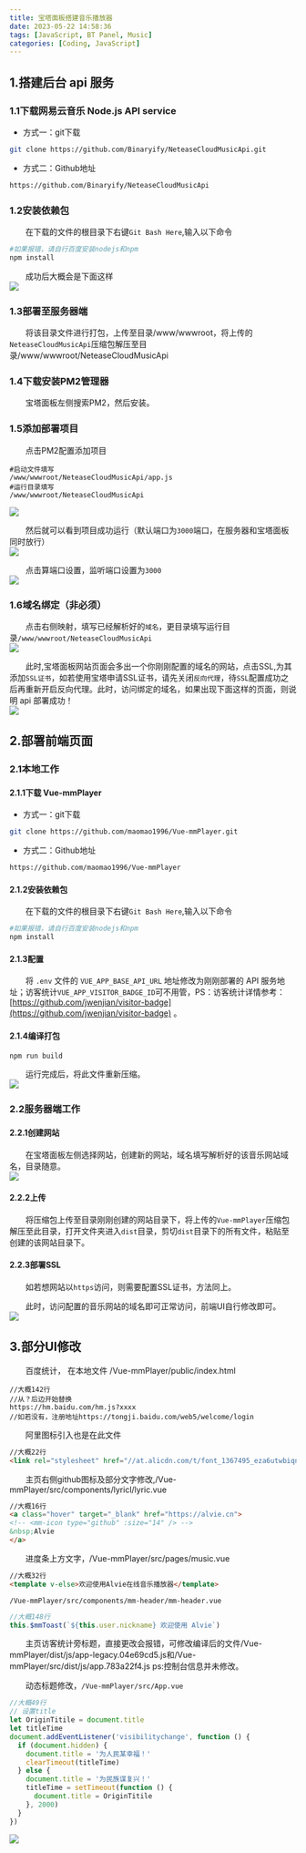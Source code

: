 ```yaml
---
title: 宝塔面板搭建音乐播放器
date: 2023-05-22 14:58:36
tags: [JavaScript, BT Panel, Music]
categories: [Coding, JavaScript]
---
```


1.搭建后台 api 服务
-------------------------------------------------------------------------------------------------

### 1.1下载网易云音乐 Node.js API service

*   方式一：git下载
```bash
git clone https://github.com/Binaryify/NeteaseCloudMusicApi.git
```
*   方式二：Github地址
```bash
https://github.com/Binaryify/NeteaseCloudMusicApi
```

### 1.2安装依赖包

  在下载的文件的根目录下右键`Git Bash Here`,输入以下命令  

```bash
#如果报错，请自行百度安装nodejs和npm
npm install
```

  成功后大概会是下面这样  
![](https://s2.loli.net/2023/07/13/ZJ3yGvYhXzLo2Ft.png)

### 1.3部署至服务器端

  将该目录文件进行打包，上传至目录/www/wwwroot，将上传的`NeteaseCloudMusicApi`压缩包解压至目录/www/wwwroot/NeteaseCloudMusicApi

### 1.4下载安装PM2管理器

  宝塔面板左侧搜索PM2，然后安装。

### 1.5添加部署项目

  点击PM2配置添加项目  

```
#启动文件填写
/www/wwwroot/NeteaseCloudMusicApi/app.js
#运行目录填写
/www/wwwroot/NeteaseCloudMusicApi
```

![](https://s2.loli.net/2023/07/13/DkVP4zOYwbKTJmS.png)

  然后就可以看到项目成功运行（默认端口为`3000`端口，在服务器和宝塔面板同时放行）  
![](https://s2.loli.net/2023/07/13/e3zv21M7HdSNGyB.png)

  点击算端口设置，监听端口设置为`3000`  
![](https://s2.loli.net/2023/07/13/6PuqxOosyjcDJG5.png)

### 1.6域名绑定（非必须）

  点击右侧映射，填写已经解析好的`域名`，更目录填写运行目录`/www/wwwroot/NeteaseCloudMusicApi`  
![](https://s2.loli.net/2023/07/13/AnPigH5xupj13fo.png)

  此时,宝塔面板网站页面会多出一个你刚刚配置的域名的网站，点击SSL,为其添加`SSL证书`，如若使用宝塔申请SSL证书，请先关闭`反向代理`，待`SSL`配置成功之后再重新开启反向代理。此时，访问绑定的域名，如果出现下面这样的页面，则说明 api 部署成功！  
![](https://s2.loli.net/2023/07/13/9bolzSdVrfRtqen.png)

2.部署前端页面
-------------------------------------------------------------------------------------------

### 2.1本地工作

#### 2.1.1下载 Vue-mmPlayer

*   方式一：git下载
```bash
git clone https://github.com/maomao1996/Vue-mmPlayer.git
```
*   方式二：Github地址

```bash
https://github.com/maomao1996/Vue-mmPlayer
```

#### 2.1.2安装依赖包

  在下载的文件的根目录下右键`Git Bash Here`,输入以下命令  

```bash
#如果报错，请自行百度安装nodejs和npm
npm install
```

#### 2.1.3配置

  将 `.env` 文件的 `VUE_APP_BASE_API_URL` 地址修改为刚刚部署的 API 服务地址；访客统计`VUE_APP_VISITOR_BADGE_ID`可不用管，PS：访客统计详情参考：[https://github.com/jwenjian/visitor-badge](https://github.com/jwenjian/visitor-badge) 。

#### 2.1.4编译打包

```bash
npm run build
```

  运行完成后，将此文件重新压缩。  
![](https://s2.loli.net/2023/07/13/ayfRAQF9l1vBZmL.png)

### 2.2服务器端工作

#### 2.2.1创建网站

  在宝塔面板左侧选择网站，创建新的网站，域名填写解析好的该音乐网站域名，目录随意。  
![](https://s2.loli.net/2023/07/13/ybOaeHsZ6IU5cfj.png)

#### 2.2.2上传

  将压缩包上传至目录刚刚创建的网站目录下，将上传的`Vue-mmPlayer`压缩包解压至此目录，打开文件夹进入`dist`目录，剪切`dist`目录下的所有文件，粘贴至创建的该网站目录下。

#### 2.2.3部署SSL

  如若想网站以`https`访问，则需要配置SSL证书，方法同上。

  此时，访问配置的音乐网站的域名即可正常访问，前端UI自行修改即可。  
![](https://s2.loli.net/2023/07/13/3c9QJAymDzljFCw.png)

3.部分UI修改
---------------------------------------------------------------------------

  百度统计， 在本地文件 /Vue-mmPlayer/public/index.html  

```
//大概142行
//从？后边开始替换
https://hm.baidu.com/hm.js?xxxx
//如若没有，注册地址https://tongji.baidu.com/web5/welcome/login
```

  阿里图标引入也是在此文件  

```html
//大概22行
<link rel="stylesheet" href="//at.alicdn.com/t/font_1367495_eza6utwbiqn.css" />
```

  主页右侧github图标及部分文字修改,/Vue-mmPlayer/src/components/lyricl/lyric.vue  

```html
//大概16行
<a class="hover" target="_blank" href="https://alvie.cn">
<!-- <mm-icon type="github" :size="14" /> -->
&nbsp;Alvie
</a>
```

  进度条上方文字，/Vue-mmPlayer/src/pages/music.vue  

```html
//大概32行
<template v-else>欢迎使用Alvie在线音乐播放器</template>
```

`/Vue-mmPlayer/src/components/mm-header/mm-header.vue`  

```js
//大概148行
this.$mmToast(`${this.user.nickname} 欢迎使用 Alvie`)
```

  主页访客统计旁标题，直接更改会报错，可修改编译后的文件/Vue-mmPlayer/dist/js/app-legacy.04e69cd5.js和/Vue-mmPlayer/src/dist/js/app.783a22f4.js ps:控制台信息并未修改。

  动态标题修改，`/Vue-mmPlayer/src/App.vue`  

```js
//大概49行
// 设置title
let OriginTitile = document.title
let titleTime
document.addEventListener('visibilitychange', function () {
  if (document.hidden) {
    document.title = '为人民某幸福！'
    clearTimeout(titleTime)
  } else {
    document.title = '为民族谋复兴！'
    titleTime = setTimeout(function () {
      document.title = OriginTitile
    }, 2000)
  }
})
```

![](https://s2.loli.net/2023/07/13/EPbaYMWNJvi83hB.webp)

